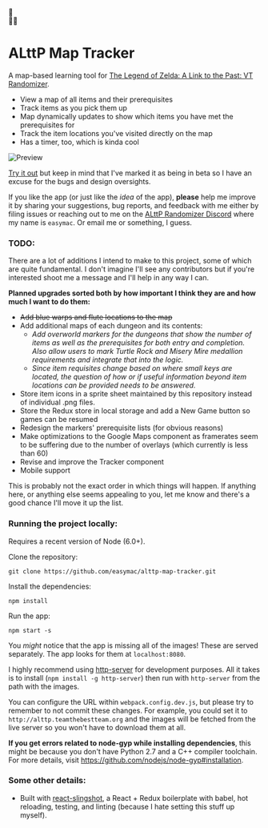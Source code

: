 🔺  
🔺🔺

# ALttP Map Tracker

A map-based learning tool for [The Legend of Zelda: A Link to the Past: VT Randomizer](http://vt.alttp.run/).

 * View a map of all items and their prerequisites
 * Track items as you pick them up
 * Map dynamically updates to show which items you have met the prerequisites for
 * Track the item locations you've visited directly on the map
 * Has a timer, too, which is kinda cool

![Preview](http://i.imgur.com/4KMm89k.png)

[Try it out](http://alttp.teamthebestteam.org/) but keep in mind that I've marked it as being in beta so I have an excuse for the bugs and design oversights.

If you like the app (or just like the *idea* of the app), **please** help me improve it by sharing your suggestions, bug reports, and feedback with me either by filing issues or reaching out to me on the [ALttP Randomizer Discord](https://discord.gg/YYEW4Gt) where my name is `easymac`. Or email me or something, I guess.

### TODO:

There are a lot of additions I intend to make to this project, some of which are quite fundamental. I don't imagine I'll see any contributors but if you're interested shoot me a message and I'll help in any way I can.

**Planned upgrades sorted both by how important I think they are and how much I want to do them:**

 * ~~Add blue warps and flute locations to the map~~
 * Add additional maps of each dungeon and its contents:
   * *Add overworld markers for the dungeons that show the number of items as well as the prerequisites for both entry and completion. Also allow users to mark Turtle Rock and Misery Mire medallion requirements and integrate that into the logic.*
   * *Since item requisites change based on where small keys are located, the question of how or if useful information beyond item locations can be provided needs to be answered.*
 * Store item icons in a sprite sheet maintained by this repository instead of individual .png files.
 * Store the Redux store in local storage and add a New Game button so games can be resumed
 * Redesign the markers' prerequisite lists (for obvious reasons)
 * Make optimizations to the Google Maps component as framerates seem to be suffering due to the number of overlays (which currently is less than 60)
 * Revise and improve the Tracker component
 * Mobile support

This is probably not the exact order in which things will happen. If anything here, or anything else seems appealing to you, let me know and there's a good chance I'll move it up the list.

### Running the project locally:

Requires a recent version of Node (6.0+).

Clone the repository:
```
git clone https://github.com/easymac/alttp-map-tracker.git
```

Install the dependencies:
```
npm install
```

Run the app:
```
npm start -s
```

You *might* notice that the app is missing all of the images! These are served separately. The app looks for them at `localhost:8080`.

I highly recommend using [http-server](https://www.npmjs.com/package/http-server) for development purposes. All it takes is to install (`npm install -g http-server`) then run with `http-server` from the path with the images.

You can configure the URL within `webpack.config.dev.js`, but please try to remember to not commit these changes. For example, you could set it to `http://alttp.teamthebestteam.org` and the images will be fetched from the live server so you won't have to download them at all.

**If you get errors related to node-gyp while installing dependencies**, this might be because you don't have Python 2.7 and a C++ compiler toolchain. For more details, visit https://github.com/nodejs/node-gyp#installation.

### Some other details:

* Built with [react-slingshot](https://github.com/coryhouse/react-slingshot), a React + Redux boilerplate with babel, hot reloading, testing, and linting (because I hate setting this stuff up myself).
